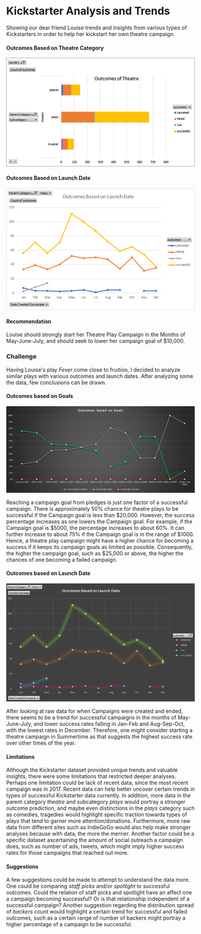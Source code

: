# Kickstarter Analysis and Trends
Showing our dear friend Louise trends and insights from various types of Kickstarters in order to help her kickstart her own theatre campaign. 

#### Outcomes Based on Theatre Category
![theatre](M.1.Outcomes%20of%20Theatre.png)

#### Outcomes Based on Launch Date
![launch](M.1.Outcomes%20based%20on%20Launch%20Date%20for%20Theatre.png)

#### Recommendation
Louise should strongly start her Theatre Play Campaign in the Months of May-June-July, and should seek to lower her campaign goal of $10,000.

### Challenge

Having Louise's play *Fever* come close to fruition, I decided to analyze similar plays with various outcomes and launch dates. After analyzing some the data, few conclusions can be drawn.

#### Outcomes based on Goals
![ngoals](M1C_Outcomes_based_on_NGOALS.png)

Reaching a campaign goal from pledges is just one factor of a successful campaign. There is approximately 50% chance for theatre plays to be successful if the Campaign goal is less than $20,000. However, the success percentage increases as one lowers the Campaign goal. For example, if the Campaign goal is $5000, the percentage increases to about 60%. It can further increase to about 75% if the Campaign goal is in the range of $1000. Hence, a theatre play campaign might have a higher chance for becoming a success if it keeps its campaign goals as limited as possible. Consequently, the higher the campaign goal, such as $25,000 or above, the higher the chances of one becoming a failed campaign. 

#### Outcomes based on Launch Date
![launchdatess](M1C_Outcomes_based_on_Launch_Dates.png)

After looking at raw data for when Campaigns were created and ended, there seems to be a trend for successful campaigns in the months of May-June-July, and lower success rates falling in Jan-Feb and Aug-Sep-Oct, with the lowest rates in December. Therefore, one might consider starting a theatre campaign in Summertime as that suggests the highest success rate over other times of the year.

#### Limitations

Although the Kickstarter dataset provided unique trends and valuable insights, there were some limitations that restricted deeper analyses. Perhaps one limitation could be lack of recent data, since the most recent campaign was in 2017. Recent data can help better uncover certain trends in types of successful Kickstarter data currently. In addition, more data in the parent category *theatre* and subcategory *plays* would portray a stronger outcome prediction, and maybe even distinctions in the *plays* category such as comedies, tragedies would highlight specific traction towards types of plays that tend to garner more attention/donations. Furthermore, more raw data from different sites such as IndieGoGo would also help make stronger analyses because with data, the more the merrier. Another factor could be a specific dataset ascertaining the amount of social outreach a campaign does, such as number of ads, tweets, which might imply higher success rates for those campaigns that reached out more. 

#### Suggestions

A few suggestions could be made to attempt to understand the data more. One could be comparing *staff picks* and/or *spotlight* to successful outcomes. Could the relation of staff picks and spotlight have an affect one a campaign becoming successful? Or is that relationship independent of a successful campaign? Another suggestion regarding the distribution spread of *backers count* would highlight a certain trend for successful and failed outcomes, such as a certain range of number of backers might portray a higher percentage of a campaign to be successful.
